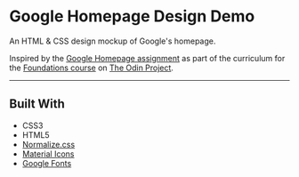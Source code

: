 # Google Homepage Design Demo

An HTML & CSS design mockup of Google's homepage.

Inspired by the [Google Homepage assignment](https://www.theodinproject.com/paths/foundations/courses/foundations/lessons/html-css) as part of the curriculum for the [Foundations course](https://www.theodinproject.com/paths/foundations/courses/foundations) on [The Odin Project](https://www.theodinproject.com).

---

## Built With
* CSS3
* HTML5
* [Normalize.css](http://necolas.github.io/normalize.css)
* [Material Icons](https://fonts.google.com/icons)
* [Google Fonts](https://fonts.google.com)